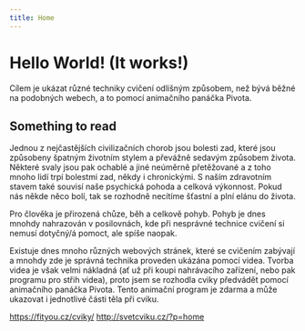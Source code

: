 ```yaml
---
title: Home
---
```


# Hello World! (It works!)

Cílem je ukázat různé techniky cvičení odlišným způsobem, než bývá běžné na podobných webech, a to pomocí animačního panáčka Pivota.

## Something to read

Jednou z nejčastějších civilizačních chorob jsou bolesti zad, které jsou způsobeny špatným životním stylem a převážně sedavým způsobem života. Některé svaly jsou pak ochablé a jiné neúměrně přetěžované a z toho mnoho lidí trpí bolestmi zad, někdy i chronickými. S naším zdravotním stavem také souvisí naše psychická pohoda a celková výkonnost. Pokud nás někde něco bolí, tak se rozhodně necítíme šťastní a plní elánu do života.

Pro člověka je přirozená chůze, běh a celkově pohyb. Pohyb je dnes mnohdy nahrazován v posilovnách, kde při nesprávné technice cvičení si nemusí dotyčný/á pomoct, ale spíše naopak.

Existuje dnes mnoho různých webových stránek, které se cvičením zabývají a mnohdy zde je správná technika proveden ukázána pomocí videa. Tvorba videa je však velmi nákladná (ať už při koupi nahrávacího zařízení, nebo pak programu pro střih videa), proto jsem se rozhodla cviky předvádět pomocí animačního panáčka Pivota. Tento animační program je zdarma a může ukazovat i jednotlivé části těla při cviku.

<https://fityou.cz/cviky/>
<http://svetcviku.cz/?p=home>
